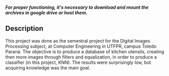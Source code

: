 ***For proper functioning, it's necessary to download and mount the archives in google drive or host them.***

## Description
This project was done as the semestral project for the Digital Images Processing subject, at Computer Engineering in UTFPR, campus Toledo Paraná. 
The objective is to produce a database of kitchen utensils, creating then more images through filters and equalization, in order to produce a classifier (in this project, KNN). The results were surprisingly low, but acquiring knowledge was the main goal.
